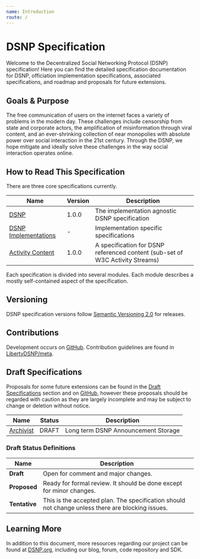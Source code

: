 ```yaml
---
name: Introduction
route: /
---
```


# DSNP Specification

Welcome to the Decentralized Social Networking Protocol (DSNP) specification!
Here you can find the detailed specification documentation for DSNP, officiation implementation specifications, associated specifications, and roadmap and proposals for future extensions.

## Goals & Purpose

The free communication of users on the internet faces a variety of problems in the modern day.
These challenges include censorship from state and corporate actors, the amplification of misinformation through viral content, and an ever-shrinking collection of near monopolies with absolute power over social interaction in the 21st century.
Through the DSNP, we hope mitigate and ideally solve these challenges in the way social interaction operates online.

## How to Read This Specification

There are three core specifications currently.

| Name | Version | Description |
| --- | --- | --- |
| [DSNP](/DSNP/Overview) | 1.0.0 | The implementation agnostic DSNP specification |
| [DSNP Implementations](/Implementations) | - | Implementation specific specifications |
| [Activity Content](/ActivityContent/Overview) | 1.0.0 | A specification for DSNP referenced content (sub-set of W3C Activity Streams) |

Each specification is divided into several modules.
Each module describes a mostly self-contained aspect of the specification.

## Versioning

DSNP specification versions follow [Semantic Versioning 2.0](https://semver.org/) for releases.

## Contributions

Development occurs on [GitHub](https://github.com/LibertyDSNP/spec).
Contribution guidelines are found in [LibertyDSNP/meta](https://github.com/LibertyDSNP/meta/blob/main/CONTRIBUTING.md).

## Draft Specifications

Proposals for some future extensions can be found in the [Draft Specifications](#draft-specifications) section and on [GitHub](https://github.com/LibertyDSNP/spec/labels/enhancement),
however these proposals should be regarded with caution as they are largely incomplete and may be subject to change or deletion without notice.

| Name | Status | Description |
| --- | --- | --- |
| [Archivist](/Draft/Archivists) | DRAFT | Long term DSNP Announcement Storage |

### Draft Status Definitions

| Name | Description |
| --- | --- |
| **Draft** | Open for comment and major changes. |
| **Proposed** | Ready for formal review. It should be done except for minor changes. |
| **Tentative** | This is the accepted plan. The specification should not change unless there are blocking issues. |

## Learning More

In addition to this document, more resources regarding our project can be found at [DSNP.org](https://www.dsnp.org), including our blog, forum, code repository and SDK.
